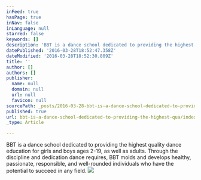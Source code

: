 ```yaml
---
inFeed: true
hasPage: true
inNav: false
inLanguage: null
starred: false
keywords: []
description: 'BBT is a dance school dedicated to providing the highest quality dance education for girls and boys ages 2-19, as well as adults. Through the discipline and dedication dance requires, BBT molds and develops healthy, passionate, responsible, and well-rounded individuals who have the potential to succeed in any field.'
datePublished: '2016-03-28T18:52:47.358Z'
dateModified: '2016-03-28T18:52:30.809Z'
title: ''
author: []
authors: []
publisher:
  name: null
  domain: null
  url: null
  favicon: null
sourcePath: _posts/2016-03-28-bbt-is-a-dance-school-dedicated-to-providing-the-highest-qua.md
published: true
url: bbt-is-a-dance-school-dedicated-to-providing-the-highest-qua/index.html
_type: Article

---
```

BBT is a dance school dedicated to providing the highest quality dance education for girls and boys ages 2-19, as well as adults. Through the discipline and dedication dance requires, BBT molds and develops healthy, passionate, responsible, and well-rounded individuals who have the potential to succeed in any field.
![](https://the-grid-user-content.s3-us-west-2.amazonaws.com/55167745-f4ae-4e3d-b6da-3556c6c96067.jpg)